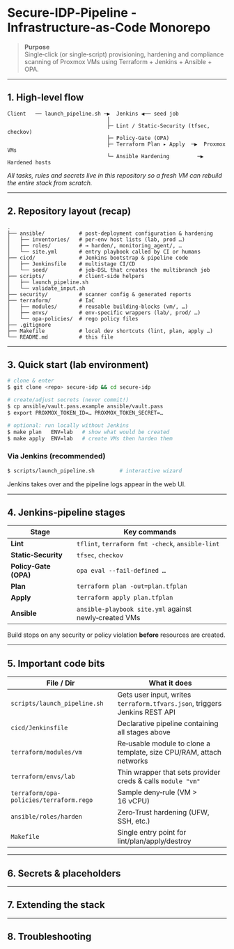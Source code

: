 # Secure‑IDP‑Pipeline \- Infrastructure‑as‑Code Monorepo

> **Purpose**  
> Single‑click (or single‑script) provisioning, hardening and compliance scanning of Proxmox VMs using Terraform \+ Jenkins \+ Ansible \+ OPA.

---

## 1. High‑level flow

```text
Client   ── launch_pipeline.sh ─▶  Jenkins ◀── seed job
                                │
                                ├─ Lint / Static‑Security (tfsec, checkov)
                                ├─ Policy‑Gate (OPA)
                                ├─ Terraform Plan ▸ Apply  ─▶  Proxmox VMs
                                └─ Ansible Hardening         ─▶  Hardened hosts
```

*All tasks, rules and secrets live in this repository so a fresh VM can rebuild the entire stack from scratch.*

---

## 2. Repository layout (recap)

```text
.
├── ansible/           # post‑deployment configuration & hardening
│   ├── inventories/   # per‑env host lists (lab, prod …)
│   ├── roles/         # → harden/, monitoring_agent/, …
│   └── site.yml       # entry playbook called by CI or humans
├── cicd/              # Jenkins bootstrap & pipeline code
│   ├── Jenkinsfile    # multistage CI/CD
│   └── seed/          # job‑DSL that creates the multibranch job
├── scripts/           # client‑side helpers
│   ├── launch_pipeline.sh
│   └── validate_input.sh
├── security/          # scanner config & generated reports
├── terraform/         # IaC
│   ├── modules/       # reusable building‑blocks (vm/, …)
│   ├── envs/          # env‑specific wrappers (lab/, prod/ …)
│   └── opa‑policies/  # rego policy files
├── .gitignore
├── Makefile           # local dev shortcuts (lint, plan, apply …)
└── README.md          # this file
```

---

## 3. Quick start (lab environment)

```bash
# clone & enter
$ git clone <repo> secure-idp && cd secure-idp

# create/adjust secrets (never commit!)
$ cp ansible/vault.pass.example ansible/vault.pass
$ export PROXMOX_TOKEN_ID=… PROXMOX_TOKEN_SECRET=…

# optional: run locally without Jenkins
$ make plan   ENV=lab   # show what would be created
$ make apply  ENV=lab   # create VMs then harden them
```

### Via Jenkins (recommended)

```bash
$ scripts/launch_pipeline.sh        # interactive wizard
```
Jenkins takes over and the pipeline logs appear in the web UI.

---

## 4. Jenkins‑pipeline stages

| Stage                | Key commands                                                         |
|----------------------|-----------------------------------------------------------------------|
| **Lint**             | `tflint`, `terraform fmt -check`, `ansible-lint`                      |
| **Static‑Security**  | `tfsec`, `checkov`                                                    |
| **Policy‑Gate (OPA)**| `opa eval --fail-defined …`                                           |
| **Plan**             | `terraform plan -out=plan.tfplan`                                     |
| **Apply**            | `terraform apply plan.tfplan`                                         |
| **Ansible**          | `ansible-playbook site.yml` against newly‑created VMs                 |

Build stops on any security or policy violation **before** resources are created.

---

## 5. Important code bits

| File / Dir                               | What it does |
|------------------------------------------|--------------|
| `scripts/launch_pipeline.sh`             | Gets user input, writes `terraform.tfvars.json`, triggers Jenkins REST API |
| `cicd/Jenkinsfile`                       | Declarative pipeline containing all stages above |
| `terraform/modules/vm`                   | Re‑usable module to clone a template, size CPU/RAM, attach networks |
| `terraform/envs/lab`                     | Thin wrapper that sets provider creds & calls `module "vm"` |
| `terraform/opa-policies/terraform.rego`  | Sample deny‑rule (VM > 16 vCPU)|
| `ansible/roles/harden`                   | Zero‑Trust hardening (UFW, SSH, etc.) |
| `Makefile`                               | Single entry point for lint/plan/apply/destroy |

---

## 6. Secrets & placeholders


---

## 7. Extending the stack


---

## 8. Troubleshooting



